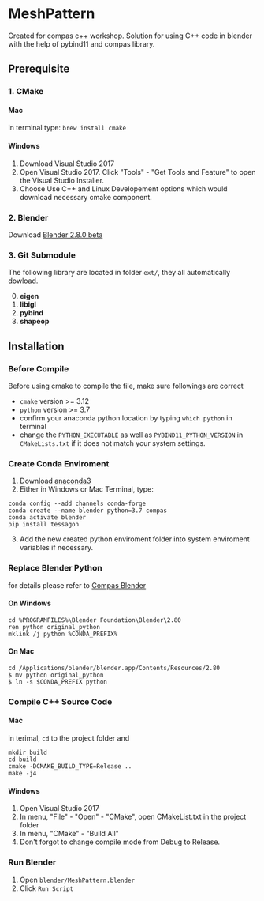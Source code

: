 # MeshPattern
Created for compas c++ workshop. Solution for using C++ code in blender with the help of pybind11 and compas library. 

## Prerequisite
### 1. CMake
#### Mac
in terminal type: `brew install cmake`

#### Windows
1. Download Visual Studio 2017
2. Open Visual Studio 2017. Click "Tools" - "Get Tools and Feature" to open the Visual Studio Installer. 
3. Choose Use C++ and Linux Developement options which would download necessary cmake component.

### 2. Blender
Download [Blender 2.8.0 beta](https://builder.blender.org/download/)

### 3. Git Submodule
The following library are located in folder `ext/`, they all automatically dowload. 

0. **eigen**
1. **libigl**
2. **pybind**
3. **shapeop**

## Installation
### Before Compile
Before using cmake to compile the file, make sure followings are correct

* `cmake` version >= 3.12
* `python` version >= 3.7
* confirm your anaconda python location by typing `which python` in terminal
* change the `PYTHON_EXECUTABLE` as well as `PYBIND11_PYTHON_VERSION` in `CMakeLists.txt` if it does not match your system settings.

### Create Conda Enviroment
1. Download [anaconda3](https://www.anaconda.com/distribution/#download-section)
2. Either in Windows or Mac Terminal, type:
``` console
conda config --add channels conda-forge
conda create --name blender python=3.7 compas
conda activate blender
pip install tessagon
```
3. Add the new created python enviroment folder into system enviroment variables if necessary.

### Replace Blender Python
for details please refer to [Compas Blender](https://compas-dev.github.io/main/environments/blender.html)

#### On Windows
``` console
cd %PROGRAMFILES%\Blender Foundation\Blender\2.80
ren python original_python
mklink /j python %CONDA_PREFIX%
```

#### On Mac
``` console
cd /Applications/blender/blender.app/Contents/Resources/2.80
$ mv python original_python
$ ln -s $CONDA_PREFIX python
```

### Compile C++ Source Code
#### Mac
in terimal, `cd` to the project folder and

``` console
mkdir build
cd build
cmake -DCMAKE_BUILD_TYPE=Release ..
make -j4
```

#### Windows
1. Open Visual Studio 2017
2. In menu, "File" - "Open" - "CMake", open CMakeList.txt in the project folder
3. In menu, "CMake" - "Build All"
4. Don't forgot to change compile mode from Debug to Release.

### Run Blender
1. Open `blender/MeshPattern.blender`
2. Click `Run Script`